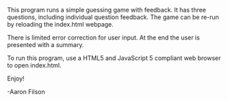 <!-- Readme file for the Guessing Game assignment for B34 day 3. -->
This program runs a simple guessing game with feedback. It has three questions, including individual question feedback. The game can be re-run by reloading the index.html webpage.

There is limited error correction for user input. At the end the user is presented with a summary.

To run this program, use a HTML5 and JavaScript 5 compliant web browser to open index.html.

Enjoy!

-Aaron Filson
